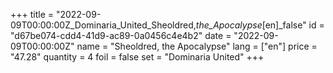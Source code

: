 +++
title = "2022-09-09T00:00:00Z_Dominaria_United_Sheoldred,_the_Apocalypse_[en]_false"
id = "d67be074-cdd4-41d9-ac89-0a0456c4e4b2"
date = "2022-09-09T00:00:00Z"
name = "Sheoldred, the Apocalypse"
lang = ["en"]
price = "47.28"
quantity = 4
foil = false
set = "Dominaria United"
+++
